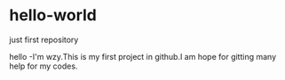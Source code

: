 # hello-world
just first repository


hello -I'm wzy.This is my first project in github.I am hope for gitting many help for my codes.
